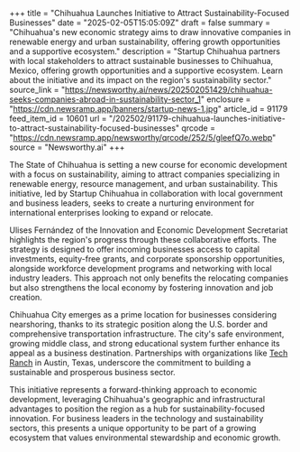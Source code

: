 +++
title = "Chihuahua Launches Initiative to Attract Sustainability-Focused Businesses"
date = "2025-02-05T15:05:09Z"
draft = false
summary = "Chihuahua's new economic strategy aims to draw innovative companies in renewable energy and urban sustainability, offering growth opportunities and a supportive ecosystem."
description = "Startup Chihuahua partners with local stakeholders to attract sustainable businesses to Chihuahua, Mexico, offering growth opportunities and a supportive ecosystem. Learn about the initiative and its impact on the region's sustainability sector."
source_link = "https://newsworthy.ai/news/202502051429/chihuahua-seeks-companies-abroad-in-sustainability-sector_1"
enclosure = "https://cdn.newsramp.app/banners/startup-news-1.jpg"
article_id = 91179
feed_item_id = 10601
url = "/202502/91179-chihuahua-launches-initiative-to-attract-sustainability-focused-businesses"
qrcode = "https://cdn.newsramp.app/newsworthy/qrcode/252/5/gleefQ7o.webp"
source = "Newsworthy.ai"
+++

<p>The State of Chihuahua is setting a new course for economic development with a focus on sustainability, aiming to attract companies specializing in renewable energy, resource management, and urban sustainability. This initiative, led by Startup Chihuahua in collaboration with local government and business leaders, seeks to create a nurturing environment for international enterprises looking to expand or relocate.</p><p>Ulises Fernández of the Innovation and Economic Development Secretariat highlights the region's progress through these collaborative efforts. The strategy is designed to offer incoming businesses access to capital investments, equity-free grants, and corporate sponsorship opportunities, alongside workforce development programs and networking with local industry leaders. This approach not only benefits the relocating companies but also strengthens the local economy by fostering innovation and job creation.</p><p>Chihuahua City emerges as a prime location for businesses considering nearshoring, thanks to its strategic position along the U.S. border and comprehensive transportation infrastructure. The city's safe environment, growing middle class, and strong educational system further enhance its appeal as a business destination. Partnerships with organizations like <a href='https://startupchihuahua.com/attraction' rel='nofollow' target='_blank'>Tech Ranch</a> in Austin, Texas, underscore the commitment to building a sustainable and prosperous business sector.</p><p>This initiative represents a forward-thinking approach to economic development, leveraging Chihuahua's geographic and infrastructural advantages to position the region as a hub for sustainability-focused innovation. For business leaders in the technology and sustainability sectors, this presents a unique opportunity to be part of a growing ecosystem that values environmental stewardship and economic growth.</p>